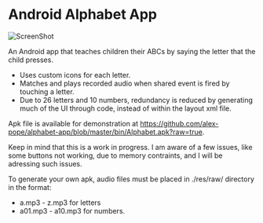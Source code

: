 Android Alphabet App
============

![ScreenShot](https://github.com/https://raw.github.com/alex-pope/alphabet-app/master/screen-shot.png)

An Android app that teaches children their ABCs by saying the letter that the child presses.


* Uses custom icons for each letter.
* Matches and plays recorded audio when shared event is fired by touching a letter.
* Due to 26 letters and 10 numbers, redundancy is reduced by generating much of the UI through code, instead of within the layout xml file.

Apk file is available for demonstration at https://github.com/alex-pope/alphabet-app/blob/master/bin/Alphabet.apk?raw=true.

Keep in mind that this is a work in progress. I am aware of a few issues, like some buttons not working, due to memory contraints, and I will be adressing such issues.

To generate your own apk, audio files must be placed in ./res/raw/ directory in the format:
* a.mp3 - z.mp3 for letters
* a01.mp3 - a10.mp3 for numbers.
